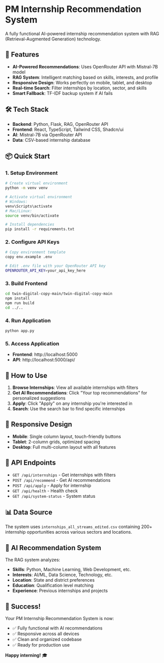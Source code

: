 # PM Internship Recommendation System

A fully functional AI-powered internship recommendation system with RAG (Retrieval-Augmented Generation) technology.

## 🚀 Features

- **AI-Powered Recommendations**: Uses OpenRouter API with Mistral-7B model
- **RAG System**: Intelligent matching based on skills, interests, and profile
- **Responsive Design**: Works perfectly on mobile, tablet, and desktop
- **Real-time Search**: Filter internships by location, sector, and skills
- **Smart Fallback**: TF-IDF backup system if AI fails

## 🛠️ Tech Stack

- **Backend**: Python, Flask, RAG, OpenRouter API
- **Frontend**: React, TypeScript, Tailwind CSS, Shadcn/ui
- **AI**: Mistral-7B via OpenRouter API
- **Data**: CSV-based internship database

## 📦 Quick Start

### 1. Setup Environment
```bash
# Create virtual environment
python -m venv venv

# Activate virtual environment
# Windows:
venv\Scripts\activate
# Mac/Linux:
source venv/bin/activate

# Install dependencies
pip install -r requirements.txt
```

### 2. Configure API Keys
```bash
# Copy environment template
copy env.example .env

# Edit .env file with your OpenRouter API key
OPENROUTER_API_KEY=your_api_key_here
```

### 3. Build Frontend
```bash
cd twin-digital-copy-main/twin-digital-copy-main
npm install
npm run build
cd ../..
```

### 4. Run Application
```bash
python app.py
```

### 5. Access Application
- **Frontend**: http://localhost:5000
- **API**: http://localhost:5000/api/

## 🎯 How to Use

1. **Browse Internships**: View all available internships with filters
2. **Get AI Recommendations**: Click "Your top recommendations" for personalized suggestions
3. **Apply**: Click "Apply" on any internship you're interested in
4. **Search**: Use the search bar to find specific internships

## 📱 Responsive Design

- **Mobile**: Single column layout, touch-friendly buttons
- **Tablet**: 2-column grids, optimized spacing
- **Desktop**: Full multi-column layout with all features

## 🔧 API Endpoints

- `GET /api/internships` - Get internships with filters
- `POST /api/recommend` - Get AI recommendations
- `POST /api/apply` - Apply for internship
- `GET /api/health` - Health check
- `GET /api/system-status` - System status

## 📊 Data Source

The system uses `internships_all_streams_edited.csv` containing 200+ internship opportunities across various sectors and locations.

## 🤖 AI Recommendation System

The RAG system analyzes:
- **Skills**: Python, Machine Learning, Web Development, etc.
- **Interests**: AI/ML, Data Science, Technology, etc.
- **Location**: State and district preferences
- **Education**: Qualification level matching
- **Experience**: Previous internships and projects

## 🎉 Success!

Your PM Internship Recommendation System is now:
- ✅ Fully functional with AI recommendations
- ✅ Responsive across all devices
- ✅ Clean and organized codebase
- ✅ Ready for production use

**Happy interning!** 🎓